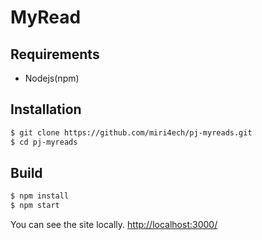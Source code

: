 # MyRead

## Requirements

- Nodejs(npm)

## Installation

```bash
$ git clone https://github.com/miri4ech/pj-myreads.git
$ cd pj-myreads
```

## Build

```bash
$ npm install
$ npm start
```

You can see the site locally. [http://localhost:3000/](http://localhost:3000/)  

